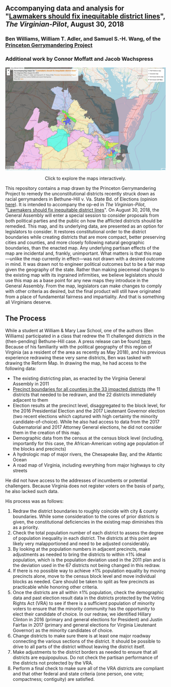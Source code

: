 ## Accompanying data and analysis for "[Lawmakers should fix inequitable district lines](https://pilotonline.com/opinion/columnist/guest/article_7a44a308-abb4-11e8-bec1-0361d680b78f.html)", _The Virginian-Pilot_, August 30, 2018
### Ben Williams, William T. Adler, and Samuel S.-H. Wang, of the [Princeton Gerrymandering Project](http://gerrymander.princeton.edu/)
### Additional work by Connor Moffatt and Jacob Wachspress

[![Reform map](Maps/Reform%20map/updated_preview.PNG)](https://rawgit.com/PrincetonUniversity/VA-gerrymander/master/Maps/Interactive/map_comparison.html)
<p align="center">Click to explore the maps interactively.</p>

This repository contains a map drawn by the Princeton Gerrymandering Project to remedy the unconstitutional districts recently struck down as racial gerrymanders in Bethune-Hill v. Va. State Bd. of Elections (opinion [here](http://electionlawblog.org/wp-content/uploads/Virginia.pdf)). 
It is intended to accompany the op-ed in _The Virginian-Pilot_, "[Lawmakers should fix inequitable district lines](https://pilotonline.com/opinion/columnist/guest/article_7a44a308-abb4-11e8-bec1-0361d680b78f.html)".
On August 30, 2018, the General Assembly will enter a special session to consider proposals from both political parties and the public on how the afflicted districts should be remedied.
This map, and its underlying data, are presented as an option for legislators to consider.
It restores constitutional order to the district boundaries while creating districts that are more compact, better preserving cities and counties, and more closely following natural geographic boundaries, than the enacted map.
Any underlying partisan effects of the map are incidental and, frankly, unimportant.
What matters is that this map—unlike the map currently in effect—was not drawn with a desired outcome in mind.
It was drawn not to engineer political outcomes but to be a fair map given the geography of the state.
Rather than making piecemeal changes to the existing map with its ingrained infirmities, we believe legislators should use this map as a base point for any new maps they introduce in the General Assembly.
From the map, legislators can make changes to comply with other criteria as desired, but the final product will still have originated from a place of fundamental fairness and impartiality.
And that is something all Virginians deserve.

## The Process
While a student at William & Mary Law School, one of the authors (Ben Williams) participated in a class that redrew the 11 challenged districts in the (then-pending) Bethune-Hill case.
A press release can be found [here](https://law.wm.edu/news/stories/2017/law-and-undergraduate-students-use-gis-tools-to-redraw-11-virginia-house-districts.php). 
Because of his familiarity with the political geography of this region of Virginia (as a resident of the area as recently as May 2018), and his previous experience redrawing these very same districts, Ben was tasked with drawing the Reform Map. 
In drawing the map, he had access to the following data: 
  - The existing districting plan, as enacted by the Virginia General Assembly in 2011
  - [Precinct boundaries for all counties in the 33 impacted districts](Maps/Relevant%20precincts) (the 11 districts that needed to be redrawn, and the 22 districts immediately adjacent to them
  - Election results at the precinct level, disaggregated to the block level, for the 2016 Presidential Election and the 2017 Lieutenant Governor election (two recent elections which captured with high certainty the minority candidate-of-choice). While he also had access to data from the 2017 Gubernatorial and 2017 Attorney General elections, he did not consider them in the creation of this map.
  - Demographic data from the census at the census block level (including, importantly for this case, the African-American voting age population of the blocks and precincts)
  - A hydrologic map of major rivers, the Chesapeake Bay, and the Atlantic Ocean
  - A road map of Virginia, including everything from major highways to city streets

He did not have access to the addresses of incumbents or potential challengers. Because Virginia does not register voters on the basis of party, he also lacked such data.
  
His process was as follows: 
  1) Redraw the district boundaries to roughly coincide with city & county boundaries. While some consideration to the cores of prior districts is given, the constitutional deficiencies in the existing map diminishes this as a priority.
  2) Check the total population number of each district to assess the degree of population inequality in each district. The districts at this point are likely very malapportioned and need to be adjusted considerably. 
  3) By looking at the population numbers in adjacent precincts, make adjustments as needed to bring the districts to within ±1% ideal population, which is the population deviation used in the 2011 plan and is the deviation used in the 67 districts not being changed in this redraw. 
  4) If there is no possible way to achieve ±1% population equality by moving precincts alone, move to the census block level and move individual blocks as needed. Care should be taken to split as few precincts as practicable while honoring other criteria. 
  5) Once the districts are all within ±1% population, check the demographic data and past election result data in the districts protected by the Voting Rights Act (VRA) to see if there is a sufficient population of minority voters to ensure that the minority community has the opportunity to elect their candidate of choice. In our redraw, we identified Hillary Clinton in 2016 (primary and general elections for President) and Justin Fairfax in 2017 (primary and general elections for Virginia Lieutenant Governor) as the minority candidates of choice.
  6) Change districts to make sure there is at least one major roadway connecting the various sections of the district. It should be possible to drive to all parts of the district without leaving the district itself. 
  7) Make adjustments to the district borders as needed to ensure that all districts are equipopulous. Do not check the partisan performance of the districts not protected by the VRA. 
  8) Perform a final check to make sure all of the VRA districts are compliant and that other federal and state criteria (one person, one vote; compactness; contiguity) are satisfied. 
